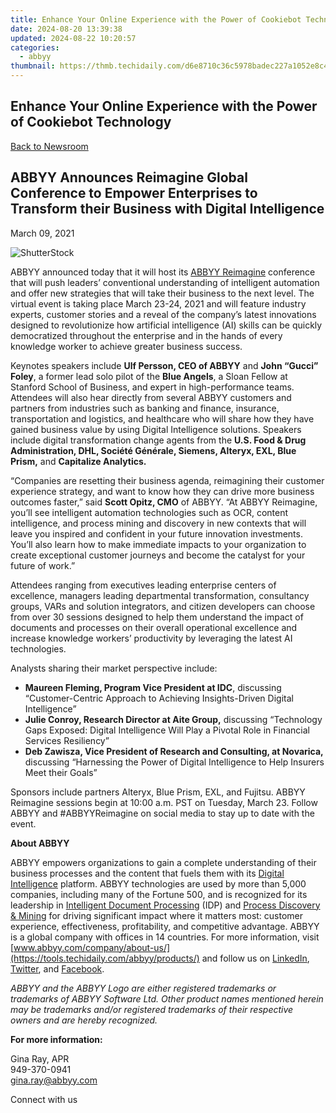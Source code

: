 ```yaml
---
title: Enhance Your Online Experience with the Power of Cookiebot Technology
date: 2024-08-20 13:39:38
updated: 2024-08-22 10:20:57
categories:
  - abbyy
thumbnail: https://thmb.techidaily.com/d6e8710c36c5978badec227a1052e8c4e84f42f10c18f1adcfe6fd4f956e57b1.jpg
---
```


## Enhance Your Online Experience with the Power of Cookiebot Technology

[Back to Newsroom](https://tools.techidaily.com/abbyy/products/)

## ABBYY Announces Reimagine Global Conference to Empower Enterprises to Transform their Business with Digital Intelligence

March 09, 2021

![ShutterStock](https://content.abbyy.com/-/media/project/abbyy/abbyy/branchtemplates/shutterstock_1272462163_1296-x-729.jpg?h=729&iar=0&w=1296)

ABBYY announced today that it will host its [ABBYY Reimagine](https://tools.techidaily.com/abbyy/products/) conference that will push leaders’ conventional understanding of intelligent automation and offer new strategies that will take their business to the next level. The virtual event is taking place March 23-24, 2021 and will feature industry experts, customer stories and a reveal of the company’s latest innovations designed to revolutionize how artificial intelligence (AI) skills can be quickly democratized throughout the enterprise and in the hands of every knowledge worker to achieve greater business success.

Keynotes speakers include **Ulf Persson, CEO of ABBYY** and **John “Gucci” Foley**, a former lead solo pilot of the **Blue Angels**, a Sloan Fellow at Stanford School of Business, and expert in high-performance teams. Attendees will also hear directly from several ABBYY customers and partners from industries such as banking and finance, insurance, transportation and logistics, and healthcare who will share how they have gained business value by using Digital Intelligence solutions. Speakers include digital transformation change agents from the **U.S. Food & Drug Administration, DHL, Société Générale, Siemens, Alteryx, EXL, Blue Prism,** and **Capitalize Analytics.**

“Companies are resetting their business agenda, reimagining their customer experience strategy, and want to know how they can drive more business outcomes faster,” said **Scott Opitz, CMO** of ABBYY. “At ABBYY Reimagine, you’ll see intelligent automation technologies such as OCR, content intelligence, and process mining and discovery in new contexts that will leave you inspired and confident in your future innovation investments. You’ll also learn how to make immediate impacts to your organization to create exceptional customer journeys and become the catalyst for your future of work.”

Attendees ranging from executives leading enterprise centers of excellence, managers leading departmental transformation, consultancy groups, VARs and solution integrators, and citizen developers can choose from over 30 sessions designed to help them understand the impact of documents and processes on their overall operational excellence and increase knowledge workers’ productivity by leveraging the latest AI technologies.

Analysts sharing their market perspective include:

* **Maureen Fleming, Program Vice President at IDC**, discussing “Customer-Centric Approach to Achieving Insights-Driven Digital Intelligence”
* **Julie Conroy, Research Director at Aite Group,** discussing “Technology Gaps Exposed: Digital Intelligence Will Play a Pivotal Role in Financial Services Resiliency”
* **Deb Zawisza, Vice President of Research and Consulting, at Novarica,** discussing “Harnessing the Power of Digital Intelligence to Help Insurers Meet their Goals”

Sponsors include partners Alteryx, Blue Prism, EXL, and Fujitsu. ABBYY Reimagine sessions begin at 10:00 a.m. PST on Tuesday, March 23\. Follow ABBYY and #ABBYYReimagine on social media to stay up to date with the event.

**About ABBYY**

ABBYY empowers organizations to gain a complete understanding of their business processes and the content that fuels them with its [Digital Intelligence](https://tools.techidaily.com/abbyy/products/) platform. ABBYY technologies are used by more than 5,000 companies, including many of the Fortune 500, and is recognized for its leadership in [Intelligent Document Processing](https://tools.techidaily.com/abbyy/products/) (IDP) and [Process Discovery & Mining](https://tools.techidaily.com/abbyy/products/) for driving significant impact where it matters most: customer experience, effectiveness, profitability, and competitive advantage. ABBYY is a global company with offices in 14 countries. For more information, visit [www.abbyy.com/company/about-us/](https://tools.techidaily.com/abbyy/products/) and follow us on [LinkedIn](https://www.linkedin.com/company/abbyy), [Twitter](https://twitter.com/ABBYY%5FSoftware), and [Facebook](https://www.facebook.com/ABBYYsoft).

_ABBYY and the ABBYY Logo are either registered trademarks or trademarks of ABBYY Software Ltd. Other product names mentioned herein may be trademarks and/or registered trademarks of their respective owners and are hereby recognized._

**For more information:**

Gina Ray, APR  
949-370-0941  
[gina.ray@abbyy.com](https://tools.techidaily.com/abbyy/products/)[](https://tools.techidaily.com/abbyy/products/)  
  
  
Connect with us

<ins class="adsbygoogle"
     style="display:block"
     data-ad-format="autorelaxed"
     data-ad-client="ca-pub-7571918770474297"
     data-ad-slot="1223367746"></ins>



<ins class="adsbygoogle"
     style="display:block"
     data-ad-client="ca-pub-7571918770474297"
     data-ad-slot="8358498916"
     data-ad-format="auto"
     data-full-width-responsive="true"></ins>
